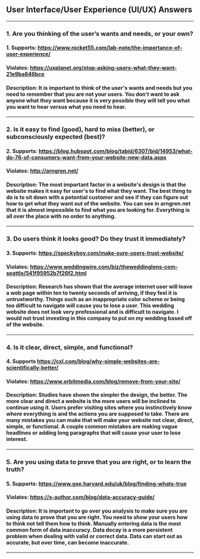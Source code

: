 ## User Interface/User Experience (UI/UX) Answers
---
### 1. Are you thinking of the user’s wants and needs, or your own?

#### 1. Supports: https://www.rocket55.com/lab-note/the-importance-of-user-experience/
#### Violates: https://uxplanet.org/stop-asking-users-what-they-want-21e9ba646bce
#### Description: It is important to think of the user's wants and needs but you need to remember that you are not your users. You don't want to ask anyone what they want because it is very possible they will tell you what you want to hear versus what you need to hear.
---
### 2. Is it easy to find (good), hard to miss (better), or subconsciously expected (best)?

#### 2. Supports: https://blog.hubspot.com/blog/tabid/6307/bid/14953/what-do-76-of-consumers-want-from-your-website-new-data.aspx
#### Violates: http://arngren.net/
#### Description: The most important factor in a website's design is that the website makes it easy for user's to find what they want. The best thing to do is to sit down with a potential customer and see if they can figure out how to get what they want out of the website. You can see in arngren.net that it is almost impossible to find what you are looking for. Everything is all over the place with no order to anything.
---
### 3. Do users think it looks good? Do they trust it immediately?

#### 3. Supports: https://speckyboy.com/make-sure-users-trust-website/
#### Violates: https://www.weddingwire.com/biz/theweddinglens-com-seattle/541f95952b7f26f2.html
#### Description: Research has shown that the average internet user will leave a web page within ten to twenty seconds of arriving, if they feel it is untrustworthy. Things such as an inappropriate color scheme or being too difficult to navigate will cause you to lose a user. This wedding website does not look very professional and is difficult to navigate. I would not trust investing in this company to put on my wedding based off of the website.
---
### 4. Is it clear, direct, simple, and functional?

#### 4. Supports https://cxl.com/blog/why-simple-websites-are-scientifically-better/
#### Violates: https://www.orbitmedia.com/blog/remove-from-your-site/
#### Description: Studies have shown the simpler the design, the better. The more clear and direct a website is the more users will be inclined to continue using it. Users prefer visiting sites where you instinctively know where everything is and the actions you are supposed to take. There are many mistakes you can make that will make your website not clear, direct, simple, or functional. A couple common mistakes are making vague headlines or adding long paragraphs that will cause your user to lose interest.
---
### 5. Are you using data to prove that you are right, or to learn the truth?

#### 5. Supports: https://www.gse.harvard.edu/uk/blog/finding-whats-true
#### Violates: https://x-author.com/blog/data-accuracy-guide/
#### Description: It is important to go over you analysis to make sure you are using data to prove that you are right. You need to show your users how to think not tell them how to think. Manually entering data is the most common form of data inaccuracy. Data decay is a more persistent problem when dealing with valid or correct data. Data can start out as accurate, but over time, can become inaccurate.  
---
